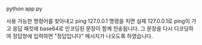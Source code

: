 python app.py

사용 가능한 명령어를 찾아내고 ping 127.0.0.1 명령을 치면 실제 127.0.0.1로 ping이 가고 응답 패킷에 base64로 인코딩된 문장이 함께 전송됩니다.
그 문장을 다시 디코딩하여 정답창에 입력하면 "정답입니다" 메시지가 나오도록 하였습니다.
